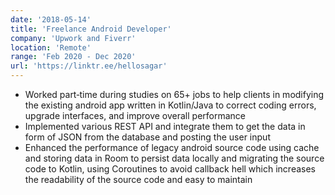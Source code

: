 ```yaml
---
date: '2018-05-14'
title: 'Freelance Android Developer'
company: 'Upwork and Fiverr'
location: 'Remote'
range: 'Feb 2020 - Dec 2020'
url: 'https://linktr.ee/hellosagar'
---
```


- Worked part‑time during studies on 65+ jobs to help clients in modifying the existing android app written in Kotlin/Java to correct coding
errors, upgrade interfaces, and improve overall performance
- Implemented various REST API and integrate them to get the data in form of JSON from the database and posting the user input
- Enhanced the performance of legacy android source code using cache and storing data in Room to persist data locally and migrating the source
code to Kotlin, using Coroutines to avoid callback hell which increases the readability of the source code and easy to maintain

